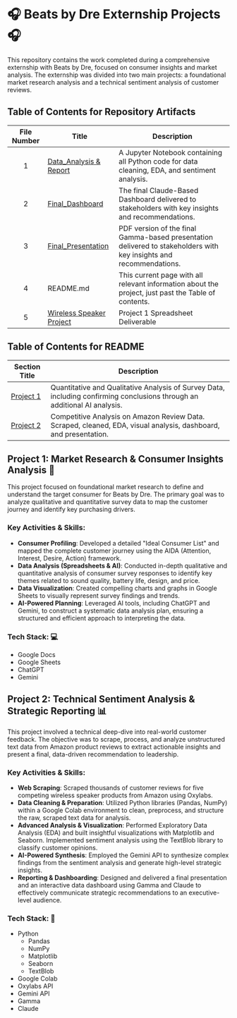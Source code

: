# 🎧 Beats by Dre Externship Projects 🎧
This repository contains the work completed during a comprehensive externship with Beats by Dre, focused on consumer insights and market analysis. The externship was divided into two main projects: a foundational market research analysis and a technical sentiment analysis of customer reviews.

## Table of Contents for Repository Artifacts

| File Number | Title | Description | 
| :---------: | ----- | ----------- | 
| 1 | [Data_Analysis & Report](https://github.com/Tiffany-Bergett/Data_Analytic_Projects/blob/main/Beats%20by%20Dre/Beats_Pill_Competitive_Analysis_Project_%26_Report.ipynb) | A Jupyter Notebook containing all Python code for data cleaning, EDA, and sentiment analysis. | 
| 2 | [Final_Dashboard](https://claude.ai/public/artifacts/0eee792c-38e7-45b5-85a7-00457bdfbaa2) | The final Claude-Based Dashboard delivered to stakeholders with key insights and recommendations. 
| 3 | [Final_Presentation](https://github.com/Tiffany-Bergett/Data_Analytic_Projects/blob/main/Beats%20by%20Dre/Decoding-the-High-Fidelity-Wireless-Speaker-Market.pdf) | PDF version of the final Gamma-based presentation delivered to stakeholders with key insights and recommendations. | 
| 4 | README.md | This current page with all relevant information about the project, just past the Table of contents. | 
| 5 | [Wireless Speaker Project](https://github.com/Tiffany-Bergett/Data_Analytic_Projects/blob/main/Beats%20by%20Dre/Wireless%20%20Speakers%20Project.xlsx) | Project 1 Spreadsheet Deliverable | 

## Table of Contents for README

| Section Title | Description | 
| ------------- | ----------- | 
| [Project 1](https://github.com/Tiffany-Bergett/Data_Analytic_Projects/blob/main/Beats%20by%20Dre/README.md#project-1-market-research--consumer-insights-analysis-) | Quantitative and Qualitative Analysis of Survey Data, including confirming conclusions through an additional AI analysis. | 
| [Project 2](https://github.com/Tiffany-Bergett/Data_Analytic_Projects/tree/main/Beats%20by%20Dre#project-2-technical-sentiment-analysis--strategic-reporting-) | Competitive Analysis on Amazon Review Data. Scraped, cleaned, EDA, visual analysis, dashboard, and presentation. | 

## Project 1: Market Research & Consumer Insights Analysis 🧐  
This project focused on foundational market research to define and understand the target consumer for Beats by Dre. The primary goal was to analyze qualitative and quantitative survey data to map the customer journey and identify key purchasing drivers.  

### Key Activities & Skills:  
- **Consumer Profiling**: Developed a detailed "Ideal Consumer List" and mapped the complete customer journey using the AIDA (Attention, Interest, Desire, Action) framework.  
- **Data Analysis (Spreadsheets & AI)**: Conducted in-depth qualitative and quantitative analysis of consumer survey responses to identify key themes related to sound quality, battery life, design, and price.  
- **Data Visualization**: Created compelling charts and graphs in Google Sheets to visually represent survey findings and trends.  
- **AI-Powered Planning**: Leveraged AI tools, including ChatGPT and Gemini, to construct a systematic data analysis plan, ensuring a structured and efficient approach to interpreting the data.  

### Tech Stack: 💻
- Google Docs
- Google Sheets
- ChatGPT
- Gemini

## Project 2: Technical Sentiment Analysis & Strategic Reporting 📊
This project involved a technical deep-dive into real-world customer feedback. The objective was to scrape, process, and analyze unstructured text data from Amazon product reviews to extract actionable insights and present a final, data-driven recommendation to leadership.

### Key Activities & Skills:  
- **Web Scraping**: Scraped thousands of customer reviews for five competing wireless speaker products from Amazon using Oxylabs.  
- **Data Cleaning & Preparation**: Utilized Python libraries (Pandas, NumPy) within a Google Colab environment to clean, preprocess, and structure the raw, scraped text data for analysis.  
- **Advanced Analysis & Visualization**: Performed Exploratory Data Analysis (EDA) and built insightful visualizations with Matplotlib and Seaborn. Implemented sentiment analysis using the TextBlob library to classify customer opinions.  
- **AI-Powered Synthesis**: Employed the Gemini API to synthesize complex findings from the sentiment analysis and generate high-level strategic insights.  
- **Reporting & Dashboarding**: Designed and delivered a final presentation and an interactive data dashboard using Gamma and Claude to effectively communicate strategic recommendations to an executive-level audience.  

### Tech Stack: 🚀  
- Python
  - Pandas
  - NumPy
  - Matplotlib
  - Seaborn
  - TextBlob
- Google Colab
- Oxylabs API
- Gemini API
- Gamma
- Claude
